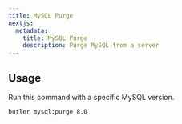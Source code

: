 ```yaml
---
title: MySQL Purge
nextjs:
  metadata:
    title: MySQL Purge
    description: Purge MySQL from a server
---
```


## Usage

Run this command with a specific MySQL version.

```bash
butler mysql:purge 8.0
```

